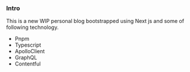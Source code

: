 ### Intro

This is a new WIP personal blog bootstrapped using Next js and some of following technology.

- Pnpm
- Typescript
- ApolloClient
- GraphQL
- Contentful
